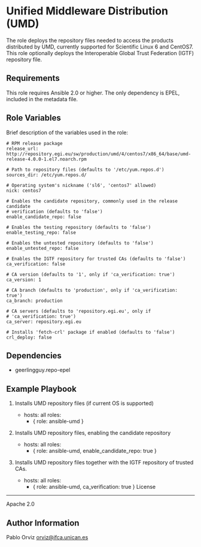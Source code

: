 Unified Middleware Distribution (UMD)
=====================================

The role deploys the repository files needed to access the products
distributed by UMD, currently supported for Scientific Linux 6 and CentOS7.
This role optionally deploys the Interoperable Global Trust Federation (IGTF)
repository file.

Requirements
------------

This role requires Ansible 2.0 or higher. The only dependency is EPEL, included
in the metadata file.

Role Variables
--------------

Brief description of the variables used in the role:

    # RPM release package
    release_url: http://repository.egi.eu/sw/production/umd/4/centos7/x86_64/base/umd-release-4.0.0-1.el7.noarch.rpm

    # Path to repository files (defaults to '/etc/yum.repos.d')
    sources_dir: /etc/yum.repos.d/

    # Operating system's nickname ('sl6', 'centos7' allowed)
    nick: centos7

    # Enables the candidate repository, commonly used in the release candidate
    # verification (defaults to 'false')
    enable_candidate_repo: false

    # Enables the testing repository (defaults to 'false')
    enable_testing_repo: false

    # Enables the untested repository (defaults to 'false')
    enable_untested_repo: false

    # Enables the IGTF repository for trusted CAs (defaults to 'false')
    ca_verification: false

    # CA version (defaults to '1', only if 'ca_verification: true')
    ca_version: 1

    # CA branch (defaults to 'production', only if 'ca_verification: true')
    ca_branch: production

    # CA servers (defaults to 'repository.egi.eu', only if
    # 'ca_verification: true')
    ca_server: repository.egi.eu

    # Installs 'fetch-crl' package if enabled (defaults to 'false')
    crl_deploy: false


Dependencies
------------

- geerlingguy.repo-epel

Example Playbook
----------------

1) Installs UMD repository files (if current OS is supported)

    - hosts: all
      roles:
         - { role: ansible-umd }


2) Installs UMD repository files, enabling the candidate repository

    - hosts: all
      roles:
         - { role: ansible-umd, enable_candidate_repo: true }


3) Installs UMD repository files together with the IGTF repository of
   trusted CAs.

    - hosts: all
      roles:
         - { role: ansible-umd, ca_verification: true }
License
-------

Apache 2.0

Author Information
------------------

Pablo Orviz <orviz@ifca.unican.es>
